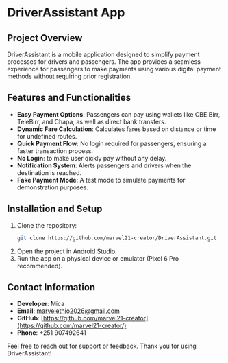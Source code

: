 
# DriverAssistant App

## Project Overview
DriverAssistant is a mobile application designed to simplify payment processes for drivers and passengers. The app provides a seamless experience for passengers to make payments using various digital payment methods without requiring prior registration.

## Features and Functionalities

- **Easy Payment Options**: Passengers can pay using wallets like CBE Birr, TeleBirr, and Chapa, as well as direct bank transfers.
- **Dynamic Fare Calculation**: Calculates fares based on distance or time for undefined routes.
- **Quick Payment Flow**: No login required for passengers, ensuring a faster transaction process.
- **No Login**: to make user qickly pay without any delay.
- **Notification System**: Alerts passengers and drivers when the destination is reached.
- **Fake Payment Mode**: A test mode to simulate payments for demonstration purposes.

## Installation and Setup

1. Clone the repository:
   ```bash
   git clone https://github.com/marvel21-creator/DriverAssistant.git
   ```
2. Open the project in Android Studio.
3. Run the app on a physical device or emulator (Pixel 6 Pro recommended).

## Contact Information

- **Developer**: Mica
- **Email**: marvelethio2026@gmail.com
- **GitHub**: [https://github.com/marvel21-creator](https://github.com/marvel21-creator/)
- **Phone**: +251 907492641

Feel free to reach out for support or feedback. Thank you for using DriverAssistant!

